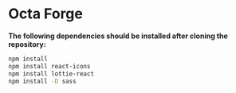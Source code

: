 # Octa Forge

**The following dependencies should be installed after cloning the repository:**

```sh
npm install
npm install react-icons
npm install lottie-react
npm install -D sass

